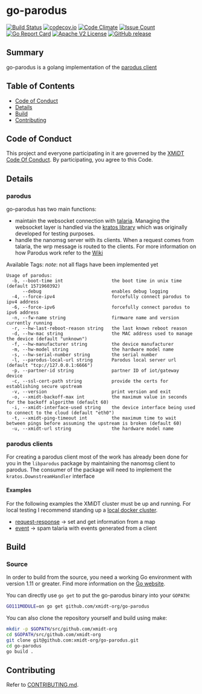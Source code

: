 # go-parodus

[![Build Status](https://travis-ci.com/xmidt-org/go-parodus.svg?branch=main)](https://travis-ci.com/xmidt-org/go-parodus)
[![codecov.io](http://codecov.io/github/xmidt-org/go-parodus/coverage.svg?branch=main)](http://codecov.io/github/xmidt-org/go-parodus?branch=main)
[![Code Climate](https://codeclimate.com/github/xmidt-org/go-parodus/badges/gpa.svg)](https://codeclimate.com/github/xmidt-org/go-parodus)
[![Issue Count](https://codeclimate.com/github/xmidt-org/go-parodus/badges/issue_count.svg)](https://codeclimate.com/github/xmidt-org/go-parodus)
[![Go Report Card](https://goreportcard.com/badge/github.com/xmidt-org/go-parodus)](https://goreportcard.com/report/github.com/xmidt-org/go-parodus)
[![Apache V2 License](http://img.shields.io/badge/license-Apache%20V2-blue.svg)](https://github.com/xmidt-org/go-parodus/blob/main/LICENSE)
[![GitHub release](https://img.shields.io/github/release/xmidt-org/go-parodus.svg)](CHANGELOG.md)


## Summary

go-parodus is a golang implementation of the [parodus client](https://github.com/xmidt-org/parodus)


## Table of Contents

- [Code of Conduct](#code-of-conduct)
- [Details](#details)
- [Build](#build)
- [Contributing](#contributing)

## Code of Conduct

This project and everyone participating in it are governed by the [XMiDT Code Of Conduct](https://xmidt.io/code_of_conduct/). 
By participating, you agree to this Code.

## Details

### parodus
go-parodus has two main functions: 
 - maintain the websocket connection with [talaria](https://github.com/xmidt-org/talaria). Managing the websocket layer is handled via the [kratos library](https://github.com/xmidt-org/kratos) which was originally developed for testing purposes. 
 - handle the nanomsg server with its clients. When a request comes from talaria, the wrp message is routed to the clients. For more information on how Parodus work refer to the [Wiki](https://github.com/xmidt-org/parodus/wiki/Parodus-In-Detail)

Available Tags:
_note_: not all flags have been implemented yet
```
Usage of parodus:
  -b, --boot-time int                  the boot time in unix time (default 1571960392)
      --debug                          enables debug logging
  -4, --force-ipv4                     forcefully connect parodus to ipv4 address
  -6, --force-ipv6                     forcefully connect parodus to ipv6 address
  -n, --fw-name string                 firmware name and version currently running
  -r, --hw-last-reboot-reason string   the last known reboot reason
  -d, --hw-mac string                  the MAC address used to manage the device (default "unknown")
  -f, --hw-manufacturer string         the device manufacturer
  -m, --hw-model string                the hardware model name
  -s, --hw-serial-number string        the serial number
  -l, --parodus-local-url string       Parodus local server url (default "tcp://127.0.0.1:6666")
  -p, --partner-id string              partner ID of iot/gateway device
  -c, --ssl-cert-path string           provide the certs for establishing secure upstream
  -v, --version                        print version and exit
  -o, --xmidt-backoff-max int          the maximum value in seconds for the backoff algorithm (default 60)
  -i, --xmidt-interface-used string    the device interface being used to connect to the cloud (default "eth0")
  -t, --xmidt-ping-timeout int         the maximum time to wait between pings before assuming the upstream is broken (default 60)
  -u, --xmidt-url string               the hardware model name

```

### parodus clients
For creating a parodus client most of the work has already been done for you in the `libparodus` package by maintaining
the nanomsg client to parodus. The consumer of the package will need to implement the `kratos.DownstreamHandler` interface

#### Examples
For the following examples the XMiDT cluster must be up and running. For local testing I recommend standing up a [local
docker cluster](https://github.com/xmidt-org/xmidt/tree/main/deploy).
- [request-response](examples/request-response/README.md) -> set and get information from a map
- [event](examples/request-response/README.md) -> spam talaria with events generated from a client

## Build

### Source

In order to build from the source, you need a working Go environment with 
version 1.11 or greater. Find more information on the [Go website](https://golang.org/doc/install).

You can directly use `go get` to put the go-parodus binary into your `GOPATH`:
```bash
GO111MODULE=on go get github.com/xmidt-org/go-parodus
```

You can also clone the repository yourself and build using make:

```bash
mkdir -p $GOPATH/src/github.com/xmidt-org
cd $GOPATH/src/github.com/xmidt-org
git clone git@github.com:xmidt-org/go-parodus.git
cd go-parodus
go build .
```

## Contributing

Refer to [CONTRIBUTING.md](CONTRIBUTING.md).
